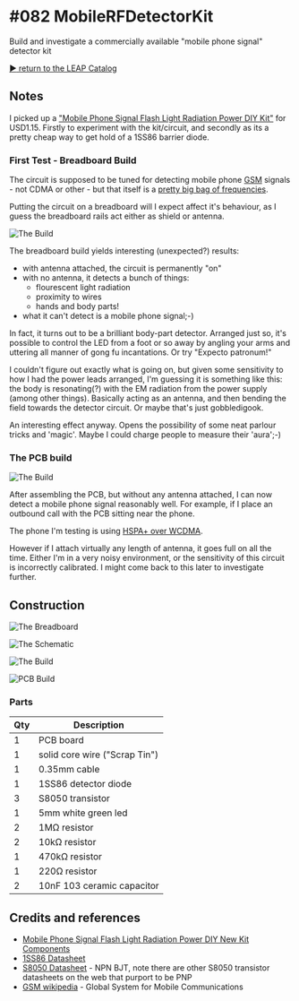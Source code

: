 # #082 MobileRFDetectorKit

Build and investigate a commercially available "mobile phone signal" detector kit


[:arrow_forward: return to the LEAP Catalog](http://leap.tardate.com)

## Notes

I picked up a ["Mobile Phone Signal Flash Light Radiation Power DIY Kit"](http://www.aliexpress.com/item/Mobile-Phone-Signal-Flash-Light-Radiation-Power-DIY-New-Kit-Components/32298290064.html) for USD1.15. Firstly to experiment with the kit/circuit, and secondly as its a pretty cheap way to get hold of a 1SS86 barrier diode.

### First Test - Breadboard Build

The circuit is supposed to be tuned for detecting mobile phone [GSM](http://en.wikipedia.org/wiki/GSM) signals - not CDMA or other -
but that itself is a [pretty big bag of frequencies](http://en.wikipedia.org/wiki/GSM_frequency_bands).

Putting the circuit on a breadboard will I expect affect it's behaviour, as I guess the breadboard rails act either as shield or antenna.

![The Build](./assets/MobileRFDetectorKit_breadboard.jpg?raw=true)

The breadboard build yields interesting (unexpected?) results:
* with antenna attached, the circuit is permanently "on"
* with no antenna, it detects a bunch of things:
  - flourescent light radiation
  - proximity to wires
  - hands and body parts!
* what it can't detect is a mobile phone signal;-)

In fact, it turns out to be a brilliant body-part detector. Arranged just so, it's possible to control the LED from a foot or so away
by angling your arms and uttering all manner of gong fu incantations. Or try "Expecto patronum!"

I couldn't figure out exactly what is going on, but given some sensitivity to how I had the power leads arranged, I'm guessing it is something
like this: the body is resonating(?) with the EM radiation from the power supply (among other things). Basically acting as an antenna,
and then bending the field towards the detector circuit. Or maybe that's just gobbledigook.

An interesting effect anyway. Opens the possibility of some neat parlour tricks and 'magic'. Maybe I could charge people to measure their 'aura';-)

### The PCB build

![The Build](./assets/MobileRFDetectorKit_build.jpg?raw=true)

After assembling the PCB, but without any antenna attached, I can now detect a mobile phone signal reasonably well.
For example, if I place an outbound call with the PCB sitting near the phone.

The phone I'm testing is using [HSPA+ over WCDMA](http://en.wikipedia.org/wiki/Evolved_HSPA).

However if I attach virtually any length of antenna, it goes full on all the time. Either I'm in a very noisy environment, or the
sensitivity of this circuit is incorrectly calibrated. I might come back to this later to investigate further.

## Construction

![The Breadboard](./assets/MobileRFDetectorKit_bb.jpg?raw=true)

![The Schematic](./assets/MobileRFDetectorKit_schematic.jpg?raw=true)

![The Build](./assets/MobileRFDetectorKit_build.jpg?raw=true)

![PCB Build](./assets/MobileRFDetectorKit_pcb.jpg?raw=true)

### Parts

| Qty | Description                   |
|-----|-------------------------------|
|   1 | PCB board                     |
|   1 | solid core wire ("Scrap Tin") |
|   1 | 0.35mm cable                  |
|   1 | 1SS86 detector diode          |
|   3 | S8050 transistor              |
|   1 | 5mm white green led           |
|   2 | 1MΩ resistor                  |
|   2 | 10kΩ resistor                 |
|   1 | 470kΩ resistor                |
|   1 | 220Ω resistor                 |
|   2 | 10nF 103 ceramic capacitor    |

## Credits and references
* [Mobile Phone Signal Flash Light Radiation Power DIY New Kit Components](http://www.aliexpress.com/item/Mobile-Phone-Signal-Flash-Light-Radiation-Power-DIY-New-Kit-Components/32298290064.html)
* [1SS86 Datasheet](http://www.datasheetwiki.com/entry/1SS86-Datasheet-PDF)
* [S8050 Datasheet](http://electronics.se-ed.com/magic/s8050.pdf) - NPN BJT, note there are other S8050 transistor datasheets on the web that purport to be PNP
* [GSM wikipedia](http://en.wikipedia.org/wiki/GSM) - Global System for Mobile Communications
